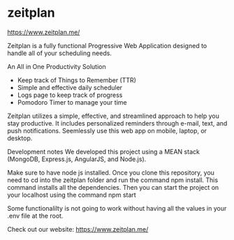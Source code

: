 # zeitplan
https://www.zeitplan.me/

Zeitplan is a fully functional Progressive Web Application designed to handle all of your scheduling needs.

An All in One Productivity Solution
- Keep track of Things to Remember (TTR) 
- Simple and effective daily scheduler 
- Logs page to keep track of progress 
- Pomodoro Timer to manage your time

Zeitplan utilizes a simple, effective, and streamlined approach to help you stay productive. It includes personalized reminders through e-mail, text, and push notifications. Seemlessly use this web app on mobile, laptop, or desktop.

Development notes
We developed this project using a MEAN stack (MongoDB, Express.js, AngularJS, and Node.js).

Make sure to have node js installed. Once you clone this repository, you need to cd into the zeitplan folder and run the command npm install. This command installs all the dependencies.
Then you can start the project on your localhost using the command npm start

Some functionalilty is not going to work without having all the values in your .env file at the root.

Check out our website: https://www.zeitplan.me/


